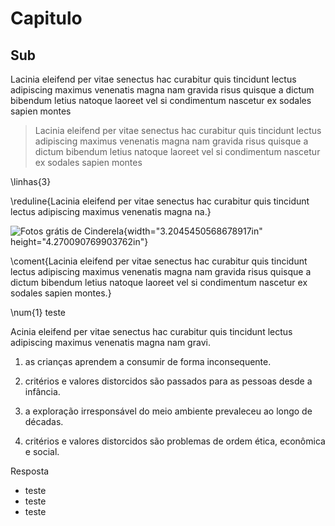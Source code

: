 # Capitulo

<!-- Teste -->

## Sub

Lacinia eleifend per vitae senectus hac curabitur quis tincidunt lectus adipiscing maximus venenatis magna nam gravida risus quisque a dictum bibendum letius natoque laoreet vel si condimentum nascetur ex sodales sapien montes

> Lacinia eleifend per vitae senectus hac curabitur quis tincidunt lectus adipiscing maximus venenatis magna nam gravida risus quisque a dictum bibendum letius natoque laoreet vel si condimentum nascetur ex sodales sapien montes

\linhas{3} 

\reduline{Lacinia eleifend per vitae senectus hac curabitur quis tincidunt lectus adipiscing maximus venenatis magna na.}




![Fotos grátis de
Cinderela](./imgSAEB_6_POR/media/image9.jpeg){width="3.2045450568678917in"
height="4.270090769903762in"}

\coment{Lacinia eleifend per vitae senectus hac curabitur quis tincidunt lectus adipiscing maximus venenatis magna nam gravida risus quisque a dictum bibendum letius natoque laoreet vel si condimentum nascetur ex sodales sapien montes.}

\num{1} teste

Acinia eleifend per vitae senectus hac curabitur quis tincidunt lectus adipiscing maximus venenatis magna nam gravi.


1. as crianças aprendem a consumir de forma inconsequente.

1. critérios e valores distorcidos são passados para as pessoas desde a
infância.

1. a exploração irresponsável do meio ambiente prevaleceu ao longo de
décadas.

1. critérios e valores distorcidos são problemas de ordem ética,
econômica e social.


Resposta

* teste
* teste
* teste